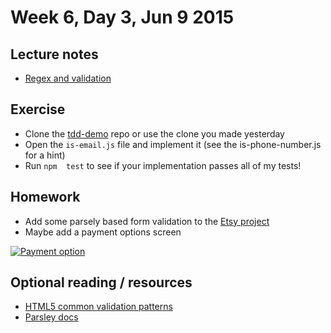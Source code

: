# Week 6, Day 3, Jun 9 2015

## Lecture notes

- [Regex and validation](https://github.com/tiy-durham-fe-cohort4/resources/blob/master/lessons/regular-expressions.md)

## Exercise

- Clone the [tdd-demo](https://github.com/tiy-durham-fe-cohort4/tdd-demo) repo or use the clone you made yesterday
- Open the `is-email.js` file and implement it (see the is-phone-number.js for a hint)
- Run `npm  test` to see if your implementation passes all of my tests!

## Homework

- Add some parsely based form validation to the [Etsy project](https://github.com/tiy-durham-fe-cohort4/etsy-starter)
- Maybe add a payment options screen

[![Payment option](https://d13yacurqjgara.cloudfront.net/users/159981/screenshots/1942869/form-2.png)](https://dribbble.com/shots/1942869)

## Optional reading / resources

- [HTML5 common validation patterns](http://html5pattern.com/)
- [Parsley docs](http://parsleyjs.org/doc/index.html#psly-frontend-form-validation)